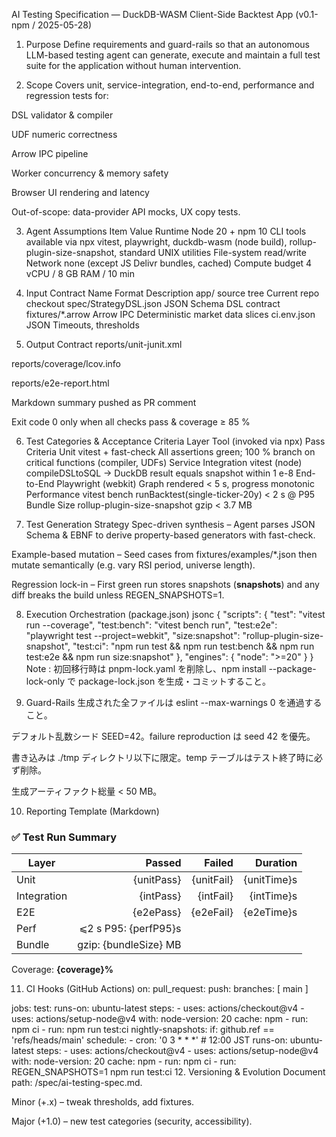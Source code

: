 AI Testing Specification — DuckDB-WASM Client-Side Backtest App (v0.1-npm / 2025-05-28)

1. Purpose
   Define requirements and guard-rails so that an autonomous LLM-based testing agent can generate, execute and maintain a full test suite for the application without human intervention.

2. Scope
   Covers unit, service-integration, end-to-end, performance and regression tests for:

DSL validator & compiler

UDF numeric correctness

Arrow IPC pipeline

Worker concurrency & memory safety

Browser UI rendering and latency

Out-of-scope: data-provider API mocks, UX copy tests.

3. Agent Assumptions
   Item Value
   Runtime Node 20 + npm 10
   CLI tools available via npx vitest, playwright, duckdb-wasm (node build), rollup-plugin-size-snapshot, standard UNIX utilities
   File-system read/write
   Network none (except JS Delivr bundles, cached)
   Compute budget 4 vCPU / 8 GB RAM / 10 min

4. Input Contract
   Name Format Description
   app/ source tree Current repo checkout
   spec/StrategyDSL.json JSON Schema DSL contract
   fixtures/\*.arrow Arrow IPC Deterministic market data slices
   ci.env.json JSON Timeouts, thresholds

5. Output Contract
   reports/unit-junit.xml

reports/coverage/lcov.info

reports/e2e-report.html

Markdown summary pushed as PR comment

Exit code 0 only when all checks pass & coverage ≥ 85 %

6. Test Categories & Acceptance Criteria
   Layer Tool (invoked via npx) Pass Criteria
   Unit vitest + fast-check All assertions green; 100 % branch on critical functions (compiler, UDFs)
   Service Integration vitest (node) compileDSLtoSQL → DuckDB result equals snapshot within 1 e-8
   End-to-End Playwright (webkit) Graph rendered < 5 s, progress monotonic
   Performance vitest bench runBacktest(single-ticker-20y) < 2 s @ P95
   Bundle Size rollup-plugin-size-snapshot gzip < 3.7 MB

7. Test Generation Strategy
   Spec-driven synthesis – Agent parses JSON Schema & EBNF to derive property-based generators with fast-check.

Example-based mutation – Seed cases from fixtures/examples/\*.json then mutate semantically (e.g. vary RSI period, universe length).

Regression lock-in – First green run stores snapshots (**snapshots**) and any diff breaks the build unless REGEN_SNAPSHOTS=1.

8. Execution Orchestration (package.json)
   jsonc
   {
   "scripts": {
   "test": "vitest run --coverage",
   "test:bench": "vitest bench run",
   "test:e2e": "playwright test --project=webkit",
   "size:snapshot": "rollup-plugin-size-snapshot",
   "test:ci": "npm run test && npm run test:bench && npm run test:e2e && npm run size:snapshot"
   },
   "engines": {
   "node": ">=20"
   }
   }
   Note : 初回移行時は pnpm-lock.yaml を削除し、npm install --package-lock-only で package-lock.json を生成・コミットすること。

9. Guard-Rails
   生成された全ファイルは eslint --max-warnings 0 を通過すること。

デフォルト乱数シード SEED=42。failure reproduction は seed 42 を優先。

書き込みは ./tmp ディレクトリ以下に限定。temp テーブルはテスト終了時に必ず削除。

生成アーティファクト総量 < 50 MB。

10. Reporting Template (Markdown)

### ✅ Test Run Summary

| Layer       |                Passed |     Failed |    Duration |
| ----------- | --------------------: | ---------: | ----------: |
| Unit        |            {unitPass} | {unitFail} | {unitTime}s |
| Integration |             {intPass} |  {intFail} |  {intTime}s |
| E2E         |             {e2ePass} |  {e2eFail} |  {e2eTime}s |
| Perf        |  ⩽2 s P95: {perfP95}s |
| Bundle      | gzip: {bundleSize} MB |

Coverage: **{coverage}%** 

11. CI Hooks (GitHub Actions)
on:
pull_request:
push:
branches: [ main ]

jobs:
test:
runs-on: ubuntu-latest
steps: - uses: actions/checkout@v4 - uses: actions/setup-node@v4
with:
node-version: 20
cache: npm - run: npm ci - run: npm run test:ci
nightly-snapshots:
if: github.ref == 'refs/heads/main'
schedule: - cron: '0 3 \* \* \*' # 12:00 JST
runs-on: ubuntu-latest
steps: - uses: actions/checkout@v4 - uses: actions/setup-node@v4
with:
node-version: 20
cache: npm - run: npm ci - run: REGEN_SNAPSHOTS=1 npm run test:ci 12. Versioning & Evolution
Document path: /spec/ai-testing-spec.md.

Minor (+.x) – tweak thresholds, add fixtures.

Major (+1.0) – new test categories (security, accessibility).
